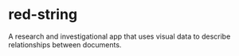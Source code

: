 # red-string
A research and investigational app that uses visual data to describe relationships between documents.
